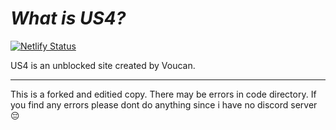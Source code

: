 # *What is US4?*
[![Netlify Status](https://api.netlify.com/api/v1/badges/e6bda5a4-0f59-46eb-ab61-5335e16a90bc/deploy-status)](https://app.netlify.com/projects/nexusv2/deploys) 

US4 is an unblоcked site created by Voucan.
_____________________________________________________
This is a forked and editied copy. There may be errors in code directory. If you find any errors please dont do anything since i have no discord server 😔
